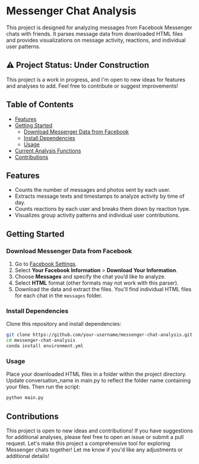 # Messenger Chat Analysis

This project is designed for analyzing messages from Facebook Messenger chats with friends. It parses message data from downloaded HTML files and provides visualizations on message activity, reactions, and individual user patterns.

## ⚠️ Project Status: Under Construction

This project is a work in progress, and I'm open to new ideas for features and analyses to add. Feel free to contribute or suggest improvements!

## Table of Contents
- [Features](#features)
- [Getting Started](#getting-started)
  - [Download Messenger Data from Facebook](#download-messenger-data-from-facebook)
  - [Install Dependencies](#install-dependencies)
  - [Usage](#usage)
- [Current Analysis Functions](#current-analysis-functions)
- [Contributions](#contributions)

## Features

- Counts the number of messages and photos sent by each user.
- Extracts message texts and timestamps to analyze activity by time of day.
- Counts reactions by each user and breaks them down by reaction type.
- Visualizes group activity patterns and individual user contributions.

## Getting Started

### Download Messenger Data from Facebook

1. Go to [Facebook Settings](https://www.facebook.com/settings).
2. Select **Your Facebook Information** > **Download Your Information**.
3. Choose **Messages** and specify the chat you’d like to analyze.
4. Select **HTML** format (other formats may not work with this parser).
5. Download the data and extract the files. You'll find individual HTML files for each chat in the `messages` folder.

### Install Dependencies

Clone this repository and install dependencies:
```bash
git clone https://github.com/your-username/messenger-chat-analysis.git
cd messenger-chat-analysis
conda install environment.yml
```

### Usage

Place your downloaded HTML files in a folder within the project directory. Update conversation_name in main.py to reflect the folder name containing your files. Then run the script:

```bash
python main.py
```

## Contributions

This project is open to new ideas and contributions! If you have suggestions for additional analyses, please feel free to open an issue or submit a pull request. Let's make this project a comprehensive tool for exploring Messenger chats together! Let me know if you'd like any adjustments or additional details!
